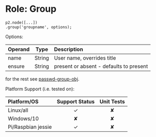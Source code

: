# Role: Group

    p2.node([...])
    .group('groupname', options);

Options:

| Operand     | Type    | Description                            |
|:------------|---------|:---------------------------------------|
| name        | String  | User name, overrides title             |
| ensure      | String  | present or absent - defaults to present |
for the rest see [passwd-group-obj](https://www.npmjs.com/package/passwd-group-obj).


Platform Support (i.e. tested on):

| Platform/OS | Support Status | Unit Tests |
|:------------|:--------------:|:----------:|
| Linux/all   | &#x2713;       | &#x2718;   |
| Windows/10  | &#x2718;       | &#x2718;   |
| Pi/Raspbian jessie  | &#x2713; | &#x2718; |
